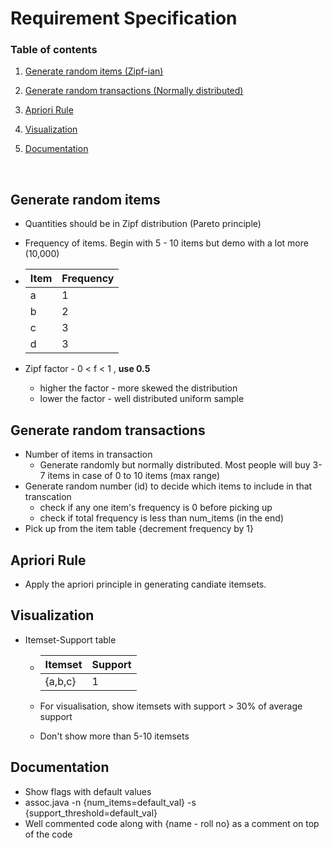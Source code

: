 # Requirement Specification

### Table of contents

1. [Generate random items (Zipf-ian)](#generate-random-items)

2. [Generate random transactions (Normally distributed)](#generate-random-transactions)

3. [Apriori Rule](#apriori-rule)

4. [Visualization](#visualization)

5. [Documentation](#documentation)

   <br>

## Generate random items

-   Quantities should be in Zipf distribution (Pareto principle)

-   Frequency of items. Begin with 5 - 10 items but demo with a lot more (10,000)

- | Item | Frequency |
    | ---- | --------- |
    | a    | 1         |
    | b    | 2         |
    | c    | 3         |
    | d    | 3         |

-   Zipf factor - 0 < f < 1 , **use 0.5**
    - higher the factor - more skewed the distribution
    - lower the factor - well distributed uniform sample

## Generate random transactions

- Number of items in transaction
  - Generate randomly but normally distributed. Most people will buy 3-7 items in case of 0 to 10 items (max range)
- Generate random number (id) to decide which items to include in that transcation
  - check if any one item's frequency is 0 before picking up
  - check if total frequency is less than num_items (in the end)
- Pick up from the item table {decrement frequency by 1}

## Apriori Rule

- Apply the apriori principle in generating candiate itemsets.

## Visualization

- Itemset-Support table

  - | Itemset | Support |
    | ------- | ------- |
    | {a,b,c} | 1       |

  - For visualisation, show itemsets with support > 30% of average support

  - Don't show more than 5-10 itemsets

## Documentation

- Show flags with default values
- assoc.java -n {num_items=default_val} -s {support_threshold=default_val}
- Well commented code along with {name - roll no} as a comment on top of the code


